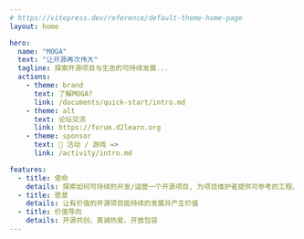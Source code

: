 ```yaml
---
# https://vitepress.dev/reference/default-theme-home-page
layout: home

hero:
  name: "MOGA"
  text: "让开源再次伟大"
  tagline: 探索开源项目与生态的可持续发展...
  actions:
    - theme: brand
      text: 了解MOGA?
      link: /documents/quick-start/intro.md
    - theme: alt
      text: 论坛交流
      link: https://forum.d2learn.org
    - theme: sponsor
      text: 📣 活动 / 游戏 =>
      link: /activity/intro.md

features:
  - title: 使命
    details: 探索如何可持续的开发/运营一个开源项目, 为项目维护者提供可参考的工程、治理、资金与社区运营方法论与工具集
  - title: 愿景
    details: 让有价值的开源项目能持续的发展并产生价值
  - title: 价值导向
    details: 开源共创、真诚热爱、开放包容
---
```


